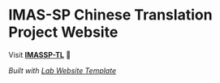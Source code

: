 
# IMAS-SP Chinese Translation Project Website

Visit **[IMASSP-TL](https://imas-sp.site/)** 🚀

_Built with [Lab Website Template](https://greene-lab.gitbook.io/lab-website-template-docs)_

